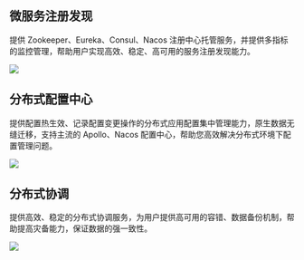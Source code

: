 ## 微服务注册发现
提供 Zookeeper、Eureka、Consul、Nacos 注册中心托管服务，并提供多指标的监控管理，帮助用户实现高效、稳定、高可用的服务注册发现能力。

<img src="https://main.qcloudimg.com/raw/279d55b321816134311688107e400834.svg" data-nonescope="true">

## 分布式配置中心
提供配置热生效、记录配置变更操作的分布式应用配置集中管理能力，原生数据无缝迁移，支持主流的 Apollo、Nacos 配置中心，帮助您高效解决分布式环境下配置管理问题。

<img src="https://main.qcloudimg.com/raw/515f8f19020cc3ad8eca4ac2050ce3f3.svg" data-nonescope="true">


## 分布式协调
提供高效、稳定的分布式协调服务，为用户提供高可用的容错、数据备份机制，帮助提高灾备能力，保证数据的强一致性。

<img src="https://main.qcloudimg.com/raw/f1928ba367a5b3418d16bde432f61976.svg" data-nonescope="true">




